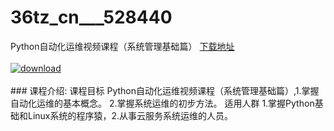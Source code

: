 # 36tz_cn___528440
Python自动化运维视频课程（系统管理基础篇）
[下载地址](http://www.36tz.cn/article/528440 "下载地址")
<br/></br>[![download](http://36tz.cn/muke_img/2019_11_356-13-300x200.jpg "下载地址")](http://www.36tz.cn/article/528440 "下载地址")
<br/></br>### 课程介绍:
课程目标
Python自动化运维视频课程（系统管理基础篇）,1.掌握自动化运维的基本概念。 2.掌握系统运维的初步方法。
适用人群
1.掌握Python基础和Linux系统的程序猿，2.从事云服务系统运维的人员。


